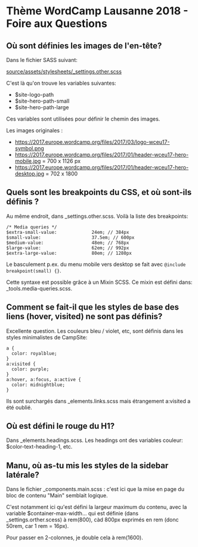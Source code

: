 # Thème WordCamp Lausanne 2018 - Foire aux Questions


## Où sont définies les images de l'en-tête?

Dans le fichier SASS suivant: 

[source/assets/stylesheets/_settings.other.scss](https://github.com/wp-romandie/wp-lausanne-2018-css/blob/master/source/assets/stylesheets/_settings.other.scss)

C'est là qu'on trouve les variables suivantes:

- $site-logo-path
- $site-hero-path-small
- $site-hero-path-large

Ces variables sont utilisées pour définir le chemin des images.

Les images originales : 

- https://2017.europe.wordcamp.org/files/2017/03/logo-wceu17-symbol.png
- https://2017.europe.wordcamp.org/files/2017/01/header-wceu17-hero-mobile.jpg = 700 x 1126 px
- https://2017.europe.wordcamp.org/files/2017/01/header-wceu17-hero-desktop.jpg = 702 x 1800

## Quels sont les breakpoints du CSS, et où sont-ils définis ?

Au même endroit, dans _settings.other.scss. Voilà la liste des breakpoints:

```
/* Media queries */
$extra-small-value:             24em; // 384px
$small-value:                   37.5em; // 600px
$medium-value:                  48em; // 768px
$large-value:                   62em; // 992px
$extra-large-value:             80em; // 1280px
```

Le basculement p.ex. du menu mobile vers desktop se fait avec `@include breakpoint(small) {}`.

Cette syntaxe est possible grâce à un Mixin SCSS. Ce mixin est défini dans: _tools.media-queries.scss.

## Comment se fait-il que les styles de base des liens (hover, visited) ne sont pas définis?

Excellente question. Les couleurs bleu / violet, etc, sont définis dans les styles minimalistes de CampSite:

```
a {
  color: royalblue;
}
a:visited {
  color: purple;
}
a:hover, a:focus, a:active {
  color: midnightblue;
}
```

Ils sont surchargés dans _elements.links.scss mais étrangement a:visited a été oublié.

## Où est défini le rouge du H1?

Dans _elements.headings.scss. Les headings ont des variables couleur: $color-text-heading-1, etc.

## Manu, où as-tu mis les styles de la sidebar latérale?

Dans le fichier _components.main.scss : c'est ici que la mise en page du bloc de contenu "Main" semblait logique. 

C'est notamment ici qu'est défini la largeur maximum du contenu, avec la variable $container-max-width... qui est définie (dans _settings.orther.scess) à rem(800), càd 800px exprimés en rem (donc 50rem, car 1 rem = 16px).

Pour passer en 2-colonnes, je double cela à rem(1600).

